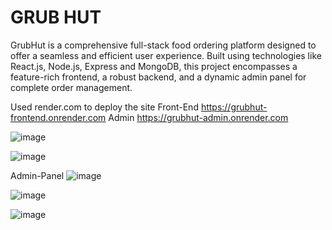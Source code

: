 # GRUB HUT

GrubHut is a comprehensive full-stack food ordering platform designed to offer a seamless and efficient user experience. Built using technologies like React.js, Node.js, Express and MongoDB, this project encompasses a feature-rich frontend, a robust backend, and a dynamic admin panel for complete order management. 

Used render.com to deploy the site
Front-End
https://grubhut-frontend.onrender.com
Admin
https://grubhut-admin.onrender.com

![image](https://github.com/user-attachments/assets/5d905f02-4da3-4d35-9f24-c284c21d88ad)

![image](https://github.com/user-attachments/assets/99cfbacc-0a3e-4868-86b0-f7f3a6c72adf)

Admin-Panel
![image](https://github.com/user-attachments/assets/ce8f2deb-be8e-41d1-a07d-fae8e289a724)

![image](https://github.com/user-attachments/assets/6edcfec5-723b-4899-a850-3619b6264c7a)

![image](https://github.com/user-attachments/assets/7aae69d6-dfac-4225-b8a5-b10445b75b82)





